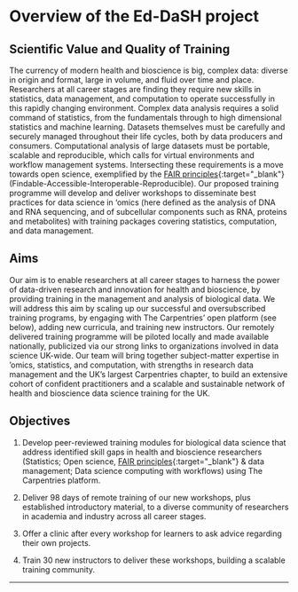# Overview of the Ed-DaSH project  

## Scientific Value and Quality of Training  

The currency of modern health and bioscience is big, complex data: diverse in origin and
format, large in volume, and fluid over time and place. Researchers at all career stages are finding
they require new skills in statistics, data management, and computation to operate successfully in
this rapidly changing environment. Complex data analysis requires a solid command of statistics,
from the fundamentals through to high dimensional statistics and machine learning. Datasets
themselves must be carefully and securely managed throughout their life cycles, both by data
producers and consumers. Computational analysis of large datasets must be portable, scalable
and reproducible, which calls for virtual environments and workflow management systems.
Intersecting these requirements is a move towards open science, exemplified by the [FAIR
principles][fair]{:target="_blank"} (Findable-Accessible-Interoperable-Reproducible). Our proposed training programme
will develop and deliver workshops to disseminate best practices for data science in ‘omics (here
defined as the analysis of DNA and RNA sequencing, and of subcellular components such as
RNA, proteins and metabolites) with training packages covering statistics, computation, and data
management.  


## Aims

Our aim is to enable researchers at all career stages to harness the power of data-driven
research and innovation for health and bioscience, by providing training in the management and
analysis of biological data. We will address this aim by scaling up our successful and
oversubscribed training programs, by engaging with The Carpentries’ open platform (see below),
adding new curricula, and training new instructors. Our remotely delivered training programme will
be piloted locally and made available nationally, publicized via our strong links to organizations
involved in data science UK-wide. Our team will bring together subject-matter expertise in ’omics,
statistics, and computation, with strengths in research data management and the UK’s largest
Carpentries chapter, to build an extensive cohort of confident practitioners and a scalable and
sustainable network of health and bioscience data science training for the UK.  


## Objectives

1. Develop peer-reviewed training modules for biological data science that address identified skill
gaps in health and bioscience researchers (Statistics; Open science, [FAIR principles][fair]{:target="_blank"} & data
management; Data science computing with workflows) using The Carpentries platform.

2. Deliver 98 days of remote training of our new workshops, plus established introductory material,
to a diverse community of researchers in academia and industry across all career stages.

3. Offer a clinic after every workshop for learners to ask advice regarding their own projects.

4. Train 30 new instructors to deliver these workshops, building a scalable training community.

---

[fair]: https://www.nature.com/articles/sdata201618
